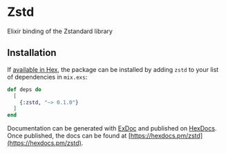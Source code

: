 # Zstd

Elixir binding of the Zstandard library

## Installation

If [available in Hex](https://hex.pm/docs/publish), the package can be installed
by adding `zstd` to your list of dependencies in `mix.exs`:

```elixir
def deps do
  [
    {:zstd, "~> 0.1.0"}
  ]
end
```

Documentation can be generated with [ExDoc](https://github.com/elixir-lang/ex_doc)
and published on [HexDocs](https://hexdocs.pm). Once published, the docs can
be found at [https://hexdocs.pm/zstd](https://hexdocs.pm/zstd).

